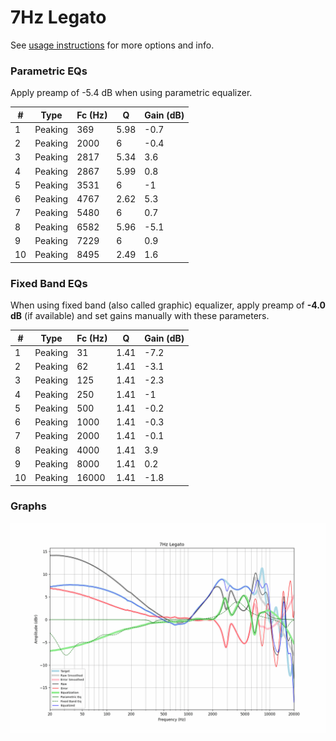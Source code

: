 # 7Hz Legato
See [usage instructions](https://github.com/jaakkopasanen/AutoEq#usage) for more options and info.

### Parametric EQs
Apply preamp of -5.4 dB when using parametric equalizer.

|   # | Type    |   Fc (Hz) |    Q |   Gain (dB) |
|-----|---------|-----------|------|-------------|
|   1 | Peaking |       369 | 5.98 |        -0.7 |
|   2 | Peaking |      2000 | 6    |        -0.4 |
|   3 | Peaking |      2817 | 5.34 |         3.6 |
|   4 | Peaking |      2867 | 5.99 |         0.8 |
|   5 | Peaking |      3531 | 6    |        -1   |
|   6 | Peaking |      4767 | 2.62 |         5.3 |
|   7 | Peaking |      5480 | 6    |         0.7 |
|   8 | Peaking |      6582 | 5.96 |        -5.1 |
|   9 | Peaking |      7229 | 6    |         0.9 |
|  10 | Peaking |      8495 | 2.49 |         1.6 |

### Fixed Band EQs
When using fixed band (also called graphic) equalizer, apply preamp of **-4.0 dB** (if available) and set gains manually with these parameters.

|   # | Type    |   Fc (Hz) |    Q |   Gain (dB) |
|-----|---------|-----------|------|-------------|
|   1 | Peaking |        31 | 1.41 |        -7.2 |
|   2 | Peaking |        62 | 1.41 |        -3.1 |
|   3 | Peaking |       125 | 1.41 |        -2.3 |
|   4 | Peaking |       250 | 1.41 |        -1   |
|   5 | Peaking |       500 | 1.41 |        -0.2 |
|   6 | Peaking |      1000 | 1.41 |        -0.3 |
|   7 | Peaking |      2000 | 1.41 |        -0.1 |
|   8 | Peaking |      4000 | 1.41 |         3.9 |
|   9 | Peaking |      8000 | 1.41 |         0.2 |
|  10 | Peaking |     16000 | 1.41 |        -1.8 |

### Graphs
![](./7Hz%20Legato.png)
